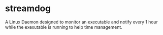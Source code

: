 # streamdog
A Linux Daemon designed to monitor an executable and notify every 1 hour while the exexutable is running to help time management.
